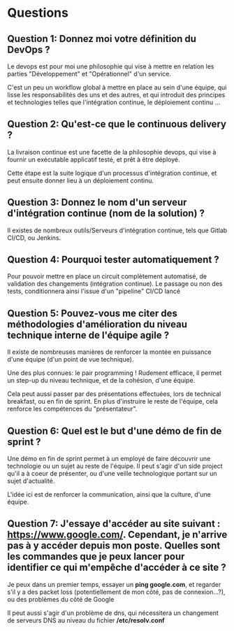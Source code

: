 # Questions

## Question 1: Donnez moi votre définition du DevOps ?

Le devops est pour moi une philosophie qui vise à mettre en relation les parties "Développement" et "Opérationnel" d'un service.

C'est un peu un workflow global à mettre en place au sein d'une équipe, qui lisse les responsabilités des uns et des autres, et qui introduit des principes et technologies telles que l'intégration continue, le déploiement continu ...

## Question 2: Qu'est-ce que le continuous delivery ?
La livraison continue est une facette de la philosophie devops, qui vise à fournir un exécutable applicatif testé, et prêt à être déployé.

Cette étape est la suite logique d'un processus d'intégration continue, et peut ensuite donner lieu à un déploiement continu.

## Question 3: Donnez le nom d'un serveur d'intégration continue (nom de la solution) ?
Il existes de nombreux outils/Serveurs d'intégration continue, tels que Gitlab CI/CD, ou Jenkins.

## Question 4: Pourquoi tester automatiquement ?

Pour pouvoir mettre en place un circuit complètement automatisé, de validation des changements (intégration continue).
Le passage ou non des tests, conditionnera ainsi l'issue d'un "pipeline" CI/CD lancé

## Question 5: Pouvez-vous me citer des méthodologies d'amélioration du niveau technique interne de l'équipe agile ?

Il existe de nombreuses manières de renforcer la montée en puissance d'une équipe (d'un point de vue technique).

Une des plus connues: le pair programming ! Rudement efficace, il permet un step-up du niveau technique, et de la cohésion, d'une équipe.

Cela peut aussi passer par des présentations effectuées, lors de technical breakfast, ou en fin de sprint. En plus d'instruire le reste de l'équipe, cela renforce les compétences du "présentateur".

## Question 6: Quel est le but d'une démo de fin de sprint ?
Une démo en fin de sprint permet à un employé de faire découvrir une technologie ou un sujet au reste de l'équipe. Il peut s'agir d'un side project qu'il a à coeur de présenter, ou d'une veille technologique portant sur un sujet d'actualité.

L'idée ici est de renforcer la communication, ainsi que la culture, d'une équipe.

## Question 7: J'essaye d'accéder au site suivant : https://www.google.com/. Cependant, je n'arrive pas à y accéder depuis mon poste. Quelles sont les commandes que je peux lancer pour identifier ce qui m'empêche d'accéder à ce site ?

Je peux dans un premier temps, essayer un **ping google.com**, et regarder s'il y a des packet loss (potentiellement de mon côté, pas de connexion...?), ou des problèmes du côté de Google

Il peut aussi s'agir d'un problème de dns, qui nécessitera un changement de serveurs DNS au niveau du fichier  **/etc/resolv.conf**
